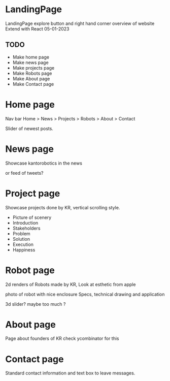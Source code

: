 # LandingPage

LandingPage explore button and right hand corner overview of website 
Extend with React 05-01-2023

## TODO

- Make home page
- Make news page
- Make projects page
- Make Robots page
- Make About page
- Make Contact page

# Home page

Nav bar
Home > News > Projects > Robots > About > Contact

Slider of newest posts.

# News page

Showcase kantorobotics in the news

or feed of tweets?

# Project page

Showcase projects done by KR, vertical scrolling style.

- Picture of scenery
- Introduction
- Stakeholders
- Problem
- Solution
- Execution
- Happiness

# Robot page

2d renders of Robots made by KR,
Look at esthetic from apple

photo of robot with nice enclosure
Specs, technical drawing and application

3d slider? maybe too much ?

# About page

Page about founders of KR
check ycombinator for this

# Contact page

Standard contact information and text box to leave messages.
